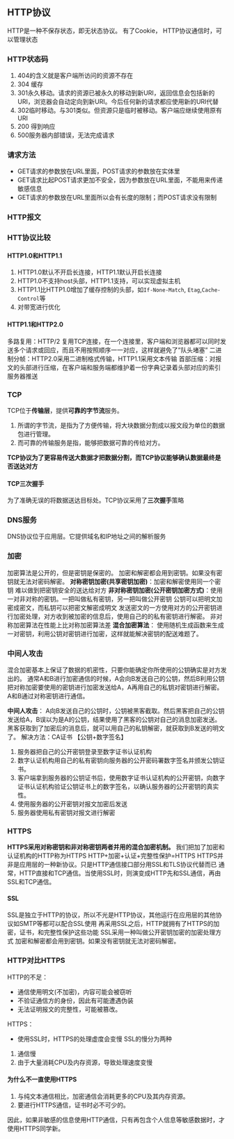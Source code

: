 ## HTTP协议
HTTP是一种不保存状态，即无状态协议。
有了Cookie， HTTP协议通信时，可以管理状态
### HTTP状态码
1. 404的含义就是客户端所访问的资源不存在
2. 304 缓存
3. 301永久移动。请求的资源已被永久的移动到新URI，返回信息会包括新的URI，浏览器会自动定向到新URI。今后任何新的请求都应使用新的URI代替
4. 302临时移动。与301类似。但资源只是临时被移动。客户端应继续使用原有URI
5. 200 得到响应
6. 500服务器内部错误，无法完成请求

### 请求方法
+ GET请求的参数放在URL里面，POST请求的参数放在实体里
+ GET请求比起POST请求更加不安全，因为参数放在URL里面，不能用来传递敏感信息
+ GET请求的参数放在URL里面所以会有长度的限制；而POST请求没有限制

### HTTP报文

### HTT协议比较
#### HTTP1.0和HTTP1.1
1. HTTP1.0默认不开启长连接，HTTP1.1默认开启长连接
2. HTTP1.0不支持host头部，HTTP1.1支持，可以实现虚拟主机
3. HTTP1.1比HTTP1.0增加了缓存控制的头部，如`If-None-Match`, `Etag`,`Cache-Control`等
4. 对带宽进行优化

#### HTTP1.1和HTTP2.0
多路复用：HTTP/2 复用TCP连接，在一个连接里，客户端和浏览器都可以同时发送多个请求或回应，而且不用按照顺序一一对应，这样就避免了”队头堵塞”
二进制分帧：HTTP2.0采用二进制格式传输，HTTP1.1采用文本传输
首部压缩：对报文的头部进行压缩，在客户端和服务端都维护着一份字典记录着头部对应的索引
服务器推送

### TCP
TCP位于**传输层**，提供**可靠的字节流**服务。
1. 所谓的字节流，是指为了方便传输，将大块数据分割成以报文段为单位的数据包进行管理。
2. 而可靠的传输服务是指，能够把数据可靠的传给对方。

**TCP协议为了更容易传送大数据才把数据分割，而TCP协议能够确认数据最终是否送达对方**
#### TCP三次握手
为了准确无误的将数据送达目标处。TCP协议采用了**三次握手**策略
### DNS服务
DNS协议位于应用层。它提供域名和IP地址之间的解析服务

### 加密
加密算法是公开的，但是密钥是保密的。
加密和解密都会用到密钥。如果没有密钥就无法对密码解密。
**对称密钥加密(共享密钥加密)**：加密和解密使用同一个密钥
难以做到把密钥安全的送达给对方
**非对称密钥加密(公开密钥加密方式)**：使用一对非对称的密钥。一把叫做私有密钥，另一把叫做公开密钥
公钥可以把明文加密成密文，而私钥可以把密文解密成明文
发送密文的一方使用对方的公开密钥进行加密处理，对方收到被加密的信息后，使用自己的的私有密钥进行解密。
非对称加密算法在性能上比对称加密算法差
**混合加密算法**：
使用随机生成函数来生成一对密钥，利用公钥对密钥进行加密，这样就能解决密钥的配送难题了。

### 中间人攻击
混合加密基本上保证了数据的机密性，只要你能确定你所使用的公钥确实是对方发出的。
通常A和B进行加密通信的时候，A会向B发送自己的公钥，然后B利用公钥把对称加密要使用的密钥进行加密发送给A，A再用自己的私钥对密钥进行解密。
A和B通过对称密钥进行通信。

**中间人攻击**：
A向B发送自己的公钥时，公钥被黑客截取。然后黑客把自己的公钥发送给A，B误以为是A的公钥，结果使用了黑客的公钥对自己的消息加密发送。黑客获取到了加密后的消息后，就可以用自己的私钥解密，就获取到B发送的明文了。
解决方法：CA证书 【公钥+数字签名】

1. 服务器把自己的公开密钥登录至数字证书认证机构
2. 数字认证机构用自己的私有密钥向服务器的公开密码署数字签名并颁发公钥证书。
3. 客户端拿到服务器的公钥证书后，使用数字证书认证机构的公开密钥，向数字证书认证机构验证公钥证书上的数字签名，以确认服务器的公开密钥的真实性。
4. 使用服务器的公开密钥对报文加密后发送
5. 服务器使用私有密钥对报文进行解密

### HTTPS
**HTTPS采用对称密钥和非对称密钥两者并用的混合加密机制。**
我们把加了加密和认证机构的HTTP称为HTTPS
HTTP+加密+认证+完整性保护=HTTPS
HTTPS并非是应用层的一种新协议。只是HTTP通信接口部分用SSL和TLS协议代替而已
通常，HTTP直接和TCP通信。当使用SSL时，则演变成HTTP先和SSL通信，再由SSL和TCP通信。
#### SSL
SSL是独立于HTTP的协议，所以不光是HTTP协议，其他运行在应用层的其他协议如SMTP等都可以配合SSL使用
再采用SSL之后，HTTP就拥有了HTTPS的加密，证书，和完整性保护这些功能
SSL采用一种叫做公开密钥加密的加密处理方式
加密和解密都会用到密钥。如果没有密钥就无法对密码解密。

### HTTP对比HTTPS
HTTP的不足：
+ 通信使用明文(不加密)，内容可能会被窃听
+ 不验证通信方的身份，因此有可能遭遇伪装
+ 无法证明报文的完整性，可能被篡改。

HTTPS：
+ 使用SSL时，HTTPS的处理虚度会变慢
SSL的慢分为两种
1. 通信慢
2. 由于大量消耗CPU及内存资源，导致处理速度变慢


#### 为什么不一直使用HTTPS
1. 与纯文本通信相比，加密通信会消耗更多的CPU及其内存资源。
2. 要进行HTTPS通信，证书时必不可少的。

因此，如果非敏感的信息使用HTTP通信，只有再包含个人信息等敏感数据时，才使用HTTPS同学新。

